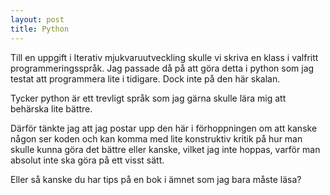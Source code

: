 ```yaml
---
layout: post
title: Python
---
```


Till en uppgift i Iterativ mjukvaruutveckling skulle vi skriva en klass i valfritt programmeringsspråk. Jag passade då på att göra detta i python som jag testat att programmera lite i tidigare. Dock inte på den här skalan.

Tycker python är ett trevligt språk som jag gärna skulle lära mig att behärska lite bättre.

Därför tänkte jag att jag postar upp den här i förhoppningen om att kanske någon ser koden och kan komma med lite konstruktiv kritik på hur man skulle kunna göra det bättre eller kanske, vilket jag inte hoppas, varför man absolut inte ska göra på ett visst sätt.

Eller så kanske du har tips på en bok i ämnet som jag bara måste läsa?

<script src="https://gist.github.com/rk222ev/04dcf32947e40cb6da8e.js"></script>
